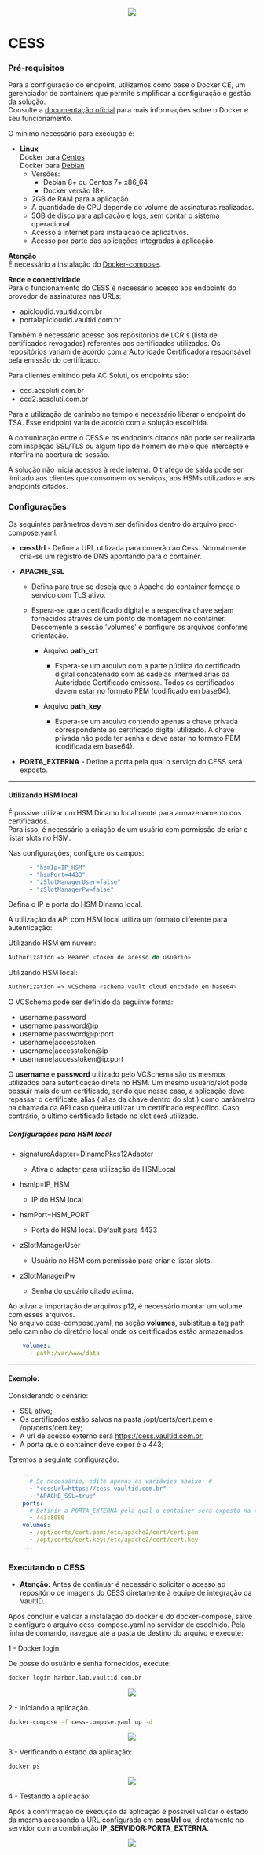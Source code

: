 <p align="center">
  <img src="/images/vaultID.png"/>
</p>

# CESS
### Pré-requisitos

Para a configuração do endpoint, utilizamos como base o Docker CE, um gerenciador de containers que permite simplificar a 
configuração e gestão da solução.   
Consulte a [documentação oficial](https://www.docker.com/) para mais informações sobre 
o Docker e seu funcionamento. 

O mínimo necessário para execução é:   
    	 
* **Linux**  
Docker para [Centos](https://docs.docker.com/v17.12/install/linux/docker-ce/centos/#install-docker-ce )  
Docker para [Debian](https://docs.docker.com/v17.12/install/linux/docker-ce/debian/#install-docker-ce)
    - Versões:
        - Debian 8+ ou Centos 7+ x86_64
        - Docker versão 18+.
    - 2GB de RAM para a aplicação.
    - A quantidade de CPU depende do volume de assinaturas realizadas.       
    - 5GB de disco para aplicação e logs, sem contar o sistema operacional.
    - Acesso à internet para instalação de aplicativos.
    - Acesso por parte das aplicações integradas à aplicação.
    
**Atenção**    
É necessário a instalação do [Docker-compose](https://docs.docker.com/compose/install/#install-compose).

**Rede e conectividade**  
Para o funcionamento do CESS é necessário acesso aos endpoints do provedor de assinaturas nas URLs:

  - apicloudid.vaultid.com.br
  - portalapicloudid.vaultid.com.br
   
Também é necessário acesso aos repositórios de LCR's (lista de certificados revogados) referentes aos certificados utilizados. Os repositórios variam de acordo com a Autoridade Certificadora responsável pela emissão do certificado.

Para clientes emitindo pela AC Soluti, os endpoints são:

  - ccd.acsoluti.com.br
  - ccd2.acsoluti.com.br
  
Para a utilização de carimbo no tempo é necessário liberar o endpoint do TSA. Esse endpoint varia de acordo com a solução escolhida.  

A comunicação entre o CESS e os endpoints citados não pode ser realizada com inspeção SSL/TLS ou algum tipo de homem do meio que intercepte e interfira na abertura de sessão.

A solução não inicia acessos à rede interna. O tráfego de saída pode ser limitado aos clientes que consomem os serviços, aos HSMs utilizados e aos endpoints citados.
    
### Configurações

Os seguintes parâmetros devem ser definidos dentro do arquivo prod-compose.yaml.

* **cessUrl** - Define a URL utilizada para conexão ao Cess. Normalmente cria-se um registro de DNS apontando para o 
container.

* **APACHE_SSL** 
   - Defina para true se deseja que o Apache do container forneça o serviço com TLS ativo.  
   - Espera-se que o certificado digital e a respectiva chave sejam fornecidos através de um ponto de montagem no 
   container. Descomente a sessão 'volumes' e configure os arquivos conforme orientação.

        - Arquivo **path_crt** 
            - Espera-se um arquivo com a parte pública do certificado digital concatenado com as cadeias intermediárias 
            da Autoridade Certificado emissora. Todos os certificados devem estar no formato PEM (codificado em base64).

        - Arquivo **path_key** 
            - Espera-se um arquivo contendo apenas a chave privada correspondente ao certificado digital utilizado. 
            A chave privada não pode ter senha e deve estar no formato PEM (codificada em base64).

* **PORTA_EXTERNA** - Define a porta pela qual o serviço do CESS será exposto.

---
#### Utilizando HSM local

É possíve utilizar um HSM Dinamo localmente para armazenamento dos certificados.  
Para isso, é necessário a criação de um usuário com permissão de criar e listar slots no HSM.

Nas configurações, configure os campos:

```yaml
      - "hsmIp=IP_HSM"
      - "hsmPort=4433"
      - "zSlotManagerUser=false"
      - "zSlotManagerPw=false"
```
      
Defina o IP e porta do HSM Dinamo local. 

A utilização da API com HSM local utiliza um formato diferente para autenticação:

Utilizando HSM em nuvem:
```php
Authorization => Bearer <token de acesso do usuário>
```

Utilizando HSM local:
```php
Authorization => VCSchema <schema vault cloud encodado em base64>
```

O VCSchema pode ser definido da seguinte forma:
           
* username:password  
* username:password@ip  
* username:password@ip:port  
* username|accesstoken  
* username|accesstoken@ip  
* username|accesstoken@ip:port  

O **username** e **password** utilizado pelo VCSchema são os mesmos utilizados para autenticação direta no HSM.
Um mesmo usuário/slot pode possuir mais de um certificado, sendo que nesse caso, a aplicação deve repassar o certificate_alias 
( alias da chave dentro do slot ) como parâmetro na chamada da API caso queira utilizar um certificado específico. 
Caso contrário, o último certificado listado no slot será utilizado.

##### Configurações para HSM local

* signatureAdapter=DinamoPkcs12Adapter
    - Ativa o adapter para utilização de HSMLocal
    
* hsmIp=IP_HSM
    - IP do HSM local

* hsmPort=HSM_PORT
    - Porta do HSM local. Default para 4433

* zSlotManagerUser
    - Usuário no HSM com permissão para criar e listar slots.

* zSlotManagerPw
    - Senha do usuário citado acima.
    
Ao ativar a importação de arquivos p12, é necessário montar um volume com esses arquivos.   
No arquivo cess-compose.yaml, na seção **volumes**, subistitua a tag path pelo caminho do diretório local 
onde os certificados estão armazenados.

```yaml
    volumes:
      - path:/var/www/data
```

---

#### Exemplo:

Considerando o cenário:  
 - SSL ativo;
 - Os certificados estão salvos na pasta /opt/certs/cert.pem e /opt/certs/cert.key;  
 - A url de acesso externo será https://cess.vaultid.com.br;
 - A porta que o container deve expor é a 443;  
    
Teremos a seguinte configuração:

```yaml
    ...
      # Se necessário, edite apenas as variávies abaixo: #
      - "cessUrl=https://cess.vaultid.com.br"
      - "APACHE_SSL=true"
    ports:
      # Definir a PORTA_EXTERNA pela qual o container será exposto na rede.
      - 443:8080
    volumes:
      - /opt/certs/cert.pem:/etc/apache2/cert/cert.pem
      - /opt/certs/cert.key:/etc/apache2/cert/cert.key
    ... 
```

### Executando o CESS

* **Atenção:** Antes de continuar é necessário solicitar o acesso ao repositório de imagens do CESS diretamente à equipe 
de integração da VaultID.
   
Após concluir e validar a instalação do docker e do docker-compose, salve e configure o arquivo cess-compose.yaml no servidor de escolhido.
Pela linha de comando, navegue até a pasta de destino do arquivo e execute:

1 - Docker login.  

De posse do usuário e senha fornecidos, execute:
```bash
docker login harbor.lab.vaultid.com.br
```

<p align="center">
  <img src="/images/login.png"/>
</p>

2 - Iniciando a aplicação.

```bash
docker-compose -f cess-compose.yaml up -d
```

<p align="center">
  <img src="/images/dockerup.png"/>
</p>

3 - Verificando o estado da aplicação:

```bash
docker ps 
```

<p align="center">
  <img src="/images/dockerps2.png"/>
</p>

4 - Testando a aplicação:

Após a confirmação de execução da aplicação é possível validar o estado da mesma acessando a URL configurada 
em **cessUrl** ou, diretamente no servidor com a combinação **IP_SERVIDOR:PORTA_EXTERNA**. 

<p align="center">
  <img src="/images/teste.png"/>
</p>
